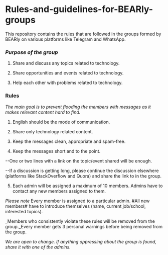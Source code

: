 # Rules-and-guidelines-for-BEARly-groups
This repository contains the rules that are followed in the groups formed by BEARly on various platforms like Telegram and WhatsApp.



### *Purpose of the group*
1. Share and discuss any topics related to technology.

2. Share opportunities and events related to technology.

3. Help each other with problems related to technology.

### Rules

_The main goal is to prevent flooding the members with messages as it makes relevant content hard to find._

1. English should be the mode of communication.

2. Share only technology related content.

3. Keep the messages clean, appropriate and spam-free.

4. Keep the messages short and to the point. 

--One or two lines with a link on the topic/event shared will be enough.

--If a discussion is getting long, please continue the discussion elsewhere (platforms like StackOverflow and Quora) and share the link to in the group.

5. Each admin will be assigned a maximum of 10 members. Admins have to contact any new members assigned to them.

*Please note*
Every member is assigned to a particular admin. #All new members# have to introduce themselves (name, current job/school, interested topics). 

_Members who consistently violate these rules will be removed from the group._Every member gets 3 personal warnings before being removed from the group.

_We are open to change. If anything oppressing about the group is found, share it with one of the admins._
